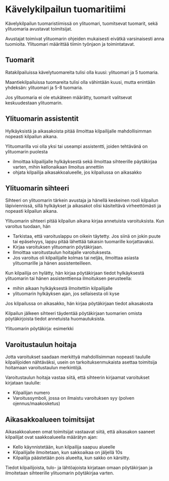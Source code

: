 # Kävelykilpailun tuomaritiimi

Kävelykilpailun tuomaristiimissä on ylituomari, tuomitsevat tuomarit, sekä ylituomaria avustavat toimitsijat. 

Avustajat toimivat ylituomarin ohjeiden mukaisesti eivätkä varsinaisesti anna tuomioita. Ylituomari määrittää tiimin työnjaon ja toimintatavat.

## Tuomarit

Ratakilpailuissa kävelytuomareita tulisi olla kuusi: ylituomari ja 5 tuomaria. 

Maantiekilpailuissa tuomareita tulisi olla vähintään kuusi, mutta enintään yhdeksän: ylituomari ja 5-8 tuomaria. 

Jos ylituomaria ei ole etukäteen määrätty, tuomarit valitsevat keskuudestaan ylituomarin.

## Ylituomarin assistentit

Hylkäyksistä ja aikasakoista pitää ilmoittaa kilpailijalle mahdollisimman nopeasti kilpailun aikana. 

Ylituomarilla voi olla yksi tai useampi assistentti, joiden tehtävänä on ylituomarin puolesta  

- ilmoittaa kilpailijalle hylkäyksestä sekä ilmoittaa sihteerille päytäkirjaa varten, mihin kellonaikaan ilmoitus annettiin
- ohjata kilpailija aikasakkoalueelle, jos kilpailussa on aikasakko

## Ylituomarin sihteeri

Sihteeri on ylituomarin tärkein avustaja ja hänellä keskeinen rooli kilpailun läpiviennissä, sillä hylkäykset ja aikasakot olisi käsiteltävä virheettömästi ja nopeasti kilpailun aikana.

Ylituomarin sihteeri pitää kilpailun aikana kirjaa annetuista varoituksista. Kun varoitus tuodaan, hän

- Tarkistaa, että varoituslappu on oikein täytetty. Jos siinä on jokin puute tai epäselvyys, lappu pitää lähettää takaisin tuomarille korjattavaksi.
- Kirjaa varoituksen ylituomarin pöytäkirjaan.
- Ilmoittaa varoitustaulun hoitajalle varoituksesta.
- Jos varoitus oli kilpailijalle kolmas tai neljäs, ilmoittaa asiasta ylituomarille ja hänen assistenteilleen.

Kun kilpailija on hylätty, hän kirjaa pöytäkirjaan tiedot hylkäyksestä ylituomarin tai hänen assistenttiensa ilmoituksen perusteella:

- mihin aikaan hylkäyksestä ilmoitettiin kilpailijalle
- ylituomarin hylkäyksen ajan, jos sellaisesta oli kyse

Jos kilpailussa on aikasakko, hän kirjaa pöytäkirjaan tiedot aikasakosta 

Kilpailun jälkeen sihteeri täydentää pöytäkirjaan tuomarien omista pöytäkirjoista tiedot annetuista huomautuksista.

Ylituomarin pöytäkirja: esimerkki

## Varoitustaulun hoitaja

Jotta varoitukset saadaan merkittyä mahdollisimman nopeasti taululle kilpailijoiden nähtäväksi, usein on tarkoituksenmukaista asettaa toimitsija hoitamaan varoitustaulun merkintöjä. 

Varoitustaulun hoitaja vastaa siitä, että sihteerin kirjaamat varoitukset kirjataan taululle:

- Kilpailijan numero
- Varoitussymboli, jossa on ilmaistu varoituksen syy (polven ojennus/maakosketus)

## Aikasakkoalueen toimitsijat

Aikasakkoalueen omat toimitsijat vastaavat siitä, että aikasakon saaneet kilpailijat ovat saakkoalueella määrätyn ajan:

- Kello käynnistetään, kun kilpailija saapuu alueelle
- Kilpailijalle ilmoitetaan, kun sakkoaikaa on jäljellä 10s 
- Kilpailija päästetään pois alueelta, kun sakko on kärsitty.

Tiedot kilpailijoista, tulo- ja lähtöajoista kirjataan omaan pöytäkirjaan ja ilmoitetaan sihteerille ylituomarin pöytäkirjaa varten.

